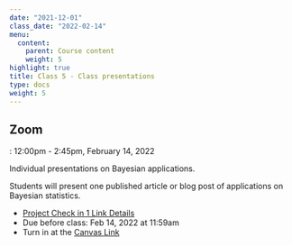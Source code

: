```yaml
---
date: "2021-12-01"
class_date: "2022-02-14"
menu:
  content:
    parent: Course content
    weight: 5
highlight: true
title: Class 5 - Class presentations
type: docs
weight: 5
---
```


## Zoom

<a href="https://uncc.zoom.us/j/93339403054"><i class="fas fa-video fa-lg"></i></a>: 12:00pm - 2:45pm, February 14, 2022

Individual presentations on Bayesian applications.

Students will present one published article or blog post of applications on Bayesian statistics. 

* [Project Check in 1 Link Details](/assignment/01-project/)
* Due before class: Feb 14, 2022 at 11:59am
* Turn in at the [Canvas Link](https://uncc.instructure.com/courses/171000/assignments/1415489)